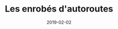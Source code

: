 ---
layout: default
date: 2019-02-02
img: 
category: presse
title: "Les enrobés d'autoroutes"
description: "Un revêtement pour limiter les nuisances sonores a été posé sur un tronçon de l'A4. Si l'essai est concluant, le dispositif sera généralisé."
tags: lutte-contre-le-bruit
doclink: "/doc/presse/enrobé-autoroute.pdf"
---